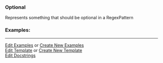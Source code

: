 ### <a id="McUtils.Parsers.RegexPatterns.Optional">Optional</a>
Represents something that should be optional in a RegexPattern

### Examples:


___

[Edit Examples](https://github.com/McCoyGroup/References/edit/gh-pages/Documentation/examples/McUtils/Parsers/RegexPatterns/Optional.md) or 
[Create New Examples](https://github.com/McCoyGroup/References/new/gh-pages/?filename=Documentation/examples/McUtils/Parsers/RegexPatterns/Optional.md) <br/>
[Edit Template](https://github.com/McCoyGroup/References/edit/gh-pages/Documentation/templates/McUtils/Parsers/RegexPatterns/Optional.md) or 
[Create New Template](https://github.com/McCoyGroup/References/new/gh-pages/?filename=Documentation/templates/McUtils/Parsers/RegexPatterns/Optional.md) <br/>
[Edit Docstrings](https://github.com/McCoyGroup/McUtils/edit/master/Parsers/RegexPatterns/Optional/__init__.py?message=Update%20Docs)

